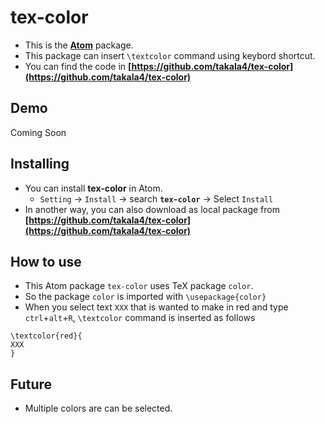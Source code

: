 # tex-color 

* This is the **[Atom](https://atom.io/)** package. 
* This package can insert `\textcolor` command using keybord shortcut.
* You can find the code in **[https://github.com/takala4/tex-color](https://github.com/takala4/tex-color)**

## Demo

Coming Soon

## Installing

* You can install **tex-color** in Atom.
    * `Setting` -> `Install` -> search **`tex-color`** -> Select `Install`
* In another way, you can also download as local package from **[https://github.com/takala4/tex-color](https://github.com/takala4/tex-color)**


## How to use 

* This Atom package `tex-color` uses TeX package `color`.
* So the package `color` is imported with  `\usepackage{color}`
* When you select text `XXX` that is wanted to make in red and type `ctrl`+`alt`+`R`,  `\textcolor` command is inserted as follows

```
\textcolor{red}{
XXX
}
```

## Future

* Multiple colors are can be selected.

